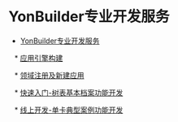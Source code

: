 # YonBuilder专业开发服务

* [YonBuilder专业开发服务](articles/yonbuilder/1-/)

   * [应用引擎构建](articles/yonbuilder/1-/introduction.md)

   * [领域注册及新建应用](articles/yonbuilder/1-/engine.md)

   * [快速入门-树表基本档案功能开发](articles/yonbuilder/1-/registration.md)

   * [线上开发-单卡典型案例功能开发](articles/yonbuilder/1-/singlecard.md)


